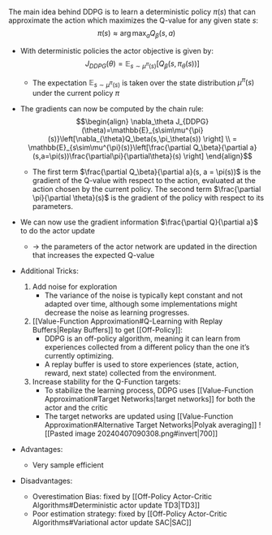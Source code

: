 The main idea behind DDPG is to learn a deterministic policy $\pi(s)$ that can approximate the action which maximizes the Q-value for any given state $s$: $$\pi(s)\approx\arg\max_{a}Q_\beta(s,a)$$
- With deterministic policies the actor objective is given by: $$J_{DDPG}(\theta)=\mathbb{E}_{s\sim\mu^{\pi}(s)}\left[Q_\beta(s,\pi_\theta(s)) \right]$$
	- The expectation $\mathbb{E}_{s \sim \mu^{\pi}(s)}$ is taken over the state distribution $\mu^{\pi}(s)$ under the current policy $\pi$
- The gradients can now be computed by the chain rule:$$\begin{align} \nabla_\theta J_{DDPG}(\theta)=\mathbb{E}_{s\sim\mu^{\pi}(s)}\left[\nabla_{\theta}Q_\beta(s,\pi_\theta(s)) \right] \\ = \mathbb{E}_{s\sim\mu^{\pi}(s)}\left[\frac{\partial Q_\beta}{\partial a}(s,a=\pi(s))\frac{\partial\pi}{\partial\theta}(s) \right] \end{align}$$
	- The first term $\frac{\partial Q_\beta}{\partial a}(s, a = \pi(s))$ is the gradient of the Q-value with respect to the action, evaluated at the action chosen by the current policy. The second term $\frac{\partial \pi}{\partial \theta}(s)$ is the gradient of the policy with respect to its parameters.
- We can now use the gradient information $\frac{\partial Q}{\partial a}$ to do the actor update
	- -> the parameters of the actor network are updated in the direction that increases the expected Q-value

- Additional Tricks: 
	1. Add noise for exploration
		- The variance of the noise is typically kept constant and not adapted over time, although some implementations might decrease the noise as learning progresses.
	2. [[Value-Function Approximation#Q-Learning with Replay Buffers|Replay Buffers]] to get [[Off-Policy]]:
		- DDPG is an off-policy algorithm, meaning it can learn from experiences collected from a different policy than the one it’s currently optimizing.
		- A replay buffer is used to store experiences (state, action, reward, next state) collected from the environment.
	3. Increase stability for the Q-Function targets:
		- To stabilize the learning process, DDPG uses [[Value-Function Approximation#Target Networks|target networks]] for both the actor and the critic
		- The target networks are updated using [[Value-Function Approximation#Alternative Target Networks|Polyak averaging]]
![[Pasted image 20240407090308.png#invert|700]]
- Advantages:
	- Very sample efficient
- Disadvantages:
	- Overestimation Bias: fixed by [[Off-Policy Actor-Critic Algorithms#Deterministic actor update TD3|TD3]]
	- Poor estimation strategy: fixed by [[Off-Policy Actor-Critic Algorithms#Variational actor update SAC|SAC]]